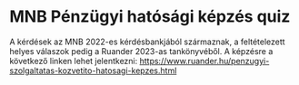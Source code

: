 # MNB Pénzügyi hatósági képzés quiz

A kérdések az MNB 2022-es kérdésbankjából származnak, a feltételezett helyes válaszok pedig a Ruander 2023-as tankönyvéből.
A képzésre a következő linken lehet jelentkezni: https://www.ruander.hu/penzugyi-szolgaltatas-kozvetito-hatosagi-kepzes.html